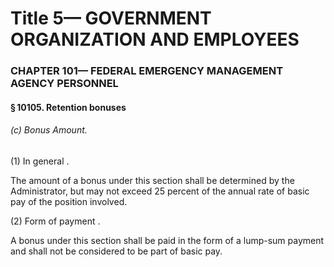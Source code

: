 
# Title 5— GOVERNMENT ORGANIZATION AND EMPLOYEES
### CHAPTER 101— FEDERAL EMERGENCY MANAGEMENT AGENCY PERSONNEL
#### § 10105. Retention bonuses
###### (c) Bonus Amount.

(1) In general .

The amount of a bonus under this section shall be determined by the Administrator, but may not exceed 25 percent of the annual rate of basic pay of the position involved.

(2) Form of payment .

A bonus under this section shall be paid in the form of a lump-sum payment and shall not be considered to be part of basic pay.
